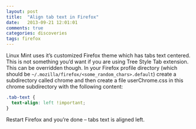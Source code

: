 ```yaml
---
layout: post
title:  "Align tab text in Firefox"
date:   2013-09-21 12:01:01
comments: true
categories: discoveries
tags: firefox
---
```


Linux Mint uses it’s customized Firefox theme which has tabs text centered. This is not something you’d want if you are using Tree Style Tab extension. This can be overridden though. In your Firefox profile directory (which should be `~/.mozilla/firefox/<some_random_chars>.default`) create a subdirectory called chrome and then create a file userChrome.css in this chrome subdirectory with the following content:

```css	
.tab-text {
  text-align: left !important;
}
```

Restart Firefox and you’re done – tabs text is aligned left.